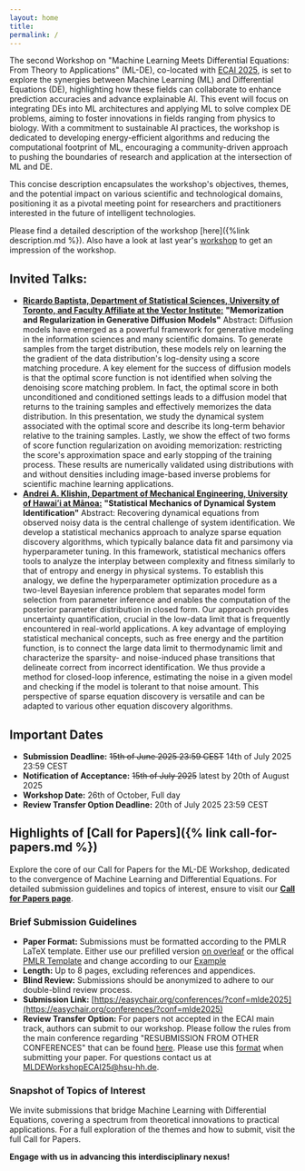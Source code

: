 ```yaml
---
layout: home
title: 
permalink: /
---
```




The second Workshop on "Machine Learning Meets Differential Equations: From Theory to Applications" (ML-DE), co-located with [ECAI 2025](https://www.ecai2025.eu/), is set to explore the synergies between Machine Learning (ML) and Differential Equations (DE), highlighting how these fields can collaborate to enhance prediction accuracies and advance explainable AI. This event will focus on integrating DEs into ML architectures and applying ML to solve complex DE problems, aiming to foster innovations in fields ranging from physics to biology. With a commitment to sustainable AI practices, the workshop is dedicated to developing energy-efficient algorithms and reducing the computational footprint of ML, encouraging a community-driven approach to pushing the boundaries of research and application at the intersection of ML and DE.

This concise description encapsulates the workshop's objectives, themes, and the potential impact on various scientific and technological domains, positioning it as a pivotal meeting point for researchers and practitioners interested in the future of intelligent technologies.

Please find a detailed description of the workshop [here]({%link description.md %}). Also have a look at last year's [workshop](https://mlde-ecai-2024.github.io) to get an impression of the workshop.

## Invited Talks:
- **[Ricardo Baptista, Department of Statistical Sciences, University of Toronto, and Faculty Affiliate at the Vector Institute:](https://www.ricardobaptista.com/)** **"Memorization and Regularization in Generative Diffusion Models"**
  Abstract: Diffusion models have emerged as a powerful framework for generative modeling in the information sciences and many scientific domains. To generate samples from the target distribution, these models rely on learning the the gradient of the data distribution's log-density using a score matching procedure. A key element for the success of diffusion models is that the optimal score function is not identified when solving the denoising score matching problem. In fact, the optimal score in both unconditioned and conditioned settings leads to a diffusion model that returns to the training samples and effectively memorizes the data distribution. In this presentation, we study the dynamical system associated with the optimal score and describe its long-term behavior relative to the training samples. Lastly, we show the effect of two forms of score function regularization on avoiding memorization: restricting the score's approximation space and early stopping of the training process. These results are numerically validated using distributions with and without densities including image-based inverse problems for scientific machine learning applications.
- **[Andrei A. Klishin, Department of Mechanical Engineering, University of Hawaiʻi at Mānoa:](https://aklishin.science/)** **"Statistical Mechanics of Dynamical System Identification"** Abstract:
Recovering dynamical equations from observed noisy data is the central challenge of system identification. We develop a statistical mechanics approach to analyze sparse equation discovery algorithms, which typically balance data fit and parsimony via hyperparameter tuning. In this framework, statistical mechanics offers tools to analyze the interplay between complexity and fitness similarly to that of entropy and energy in physical systems. To establish this analogy, we define the hyperparameter optimization procedure as a two-level Bayesian inference problem that separates model form selection from parameter inference and enables the computation of the posterior parameter distribution in closed form. Our approach provides uncertainty quantification, crucial in the low-data limit that is frequently encountered in real-world applications. A key advantage of employing statistical mechanical concepts, such as free energy and the partition function, is to connect the large data limit to thermodynamic limit and characterize the sparsity- and noise-induced phase transitions that delineate correct from incorrect identification. We thus provide a method for closed-loop inference, estimating the noise in a given model and checking if the model is tolerant to that noise amount. This perspective of sparse equation discovery is versatile and can be adapted to various other equation discovery algorithms.

## Important Dates

- **Submission Deadline:** ~~15th of June 2025 23:59 CEST~~ 14th of July 2025 23:59 CEST 
- **Notification of Acceptance:** ~~15th of July 2025~~ latest by 20th of August 2025
- **Workshop Date:** 26th of October, Full day
- **Review Transfer Option Deadline:** 20th of July 2025 23:59 CEST


## Highlights of [Call for Papers]({% link call-for-papers.md %})

Explore the core of our Call for Papers for the ML-DE Workshop, dedicated to the convergence of Machine Learning and Differential Equations. For detailed submission guidelines and topics of interest, ensure to visit our **[Call for Papers page](/call-for-papers/)**.


### Brief Submission Guidelines

- **Paper Format:** Submissions must be formatted according to the PMLR LaTeX template. Either use our prefilled version [on overleaf](https://www.overleaf.com/read/rsnntgwcjnpg#8d4bcc) or the offical [PMLR Template](https://ctan.org/tex-archive/macros/latex/contrib/jmlr) and change according to our [Example](/assets/pdf/ML_DE_ECAI2024.pdf)
- **Length:** Up to 8 pages, excluding references and appendices.
- **Blind Review:** Submissions should be anonymized to adhere to our double-blind review process.
- **Submission Link:** [https://easychair.org/conferences/?conf=mlde2025](https://easychair.org/conferences/?conf=mlde2025)
- **Review Transfer Option:** For papers not accepted in the ECAI main track, authors can submit to our workshop. Please follow the rules from the main conference regarding "RESUBMISSION FROM OTHER CONFERENCES" that can be found [here](https://ecai2025.org/call-for-papers/). Please use this [format](https://www.overleaf.com/read/rsnntgwcjnpg#8d4bcc) when submitting your paper. For questions contact us at [MLDEWorkshopECAI25@hsu-hh.de](mailto:MLDEWorkshopECAI25@hsu-hh.de). 

### Snapshot of Topics of Interest

We invite submissions that bridge Machine Learning with Differential Equations, covering a spectrum from theoretical innovations to practical applications. For a full exploration of the themes and how to submit, visit the full Call for Papers.

**Engage with us in advancing this interdisciplinary nexus!**
